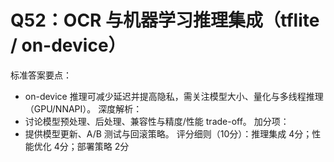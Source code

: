 # Q52：OCR 与机器学习推理集成（tflite / on-device）

标准答案要点：
- on-device 推理可减少延迟并提高隐私，需关注模型大小、量化与多线程推理（GPU/NNAPI）。
深度解析：
- 讨论模型预处理、后处理、兼容性与精度/性能 trade-off。
加分项：
- 提供模型更新、A/B 测试与回滚策略。
评分细则（10分）：推理集成 4分；性能优化 4分；部署策略 2分

